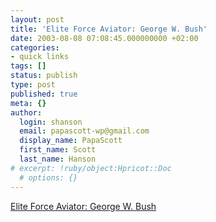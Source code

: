 ```yaml
---
layout: post
title: 'Elite Force Aviator: George W. Bush'
date: 2003-08-08 07:08:45.000000000 +02:00
categories:
- quick links
tags: []
status: publish
type: post
published: true
meta: {}
author:
  login: shanson
  email: papascott-wp@gmail.com
  display_name: PapaScott
  first_name: Scott
  last_name: Hanson
# excerpt: !ruby/object:Hpricot::Doc
  # options: {}
---
```

<p><a title="what a doll" href="http://www.kbtoys.com/genProduct.html/PID/2431939/ctid/17/place/aguc?_ts=n&amp;ls=collect&amp;_e=3f333">Elite Force Aviator: George W. Bush</a></p>
